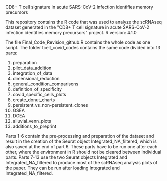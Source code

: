 CD8+ T cell signature in acute SARS-CoV-2 infection identifies memory precursors

This repository contains the R code that was used to analyze the scRNAseq dataset generated in the "CD8+ T cell signature in acute SARS-CoV-2 infection
identifies memory precursors" project. 
R version: 4.1.0

The file Final_Code_Revision_github.R contains the whole code as one script.
The folder tcell_covid_codes contains the same code divided into 13 parts:
1) preparation
2) pilot_data_addition
3) integration_of_data
4) dimensional_reduction
5) general_condition_comparisons
6) definition_of_specificity
7) covid_specific_cells_plots
8) create_donut_charts
9) persistent_vs_non-persistent_clones
10) GSEA
11) DGEA
12) alluvial_venn_plots
13) additions_to_preprint

Parts 1-6 contain the pre-processing and preparation of the dataset and result in the creation of the Seurat object Integrated_NA_filtered, which is also saved at the end of part 6. These parts have to be run one after each other, where the environment in R should not be cleared between individual parts.
Parts 7-13 use the two Seurat objects Integrated and Integrated_NA_filtered to produce most of the scRNAseq analysis plots of the paper. They can be run after loading Integrated and Integrated_NA_filtered.

